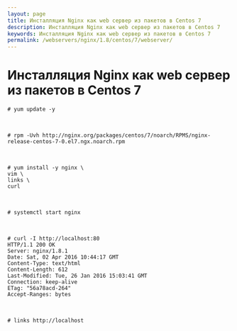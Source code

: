 ```yaml
---
layout: page
title: Инсталляция Nginx как web сервер из пакетов в Centos 7
description: Инсталляция Nginx как web сервер из пакетов в Centos 7
keywords: Инсталляция Nginx как web сервер из пакетов в Centos 7
permalink: /webservers/nginx/1.8/centos/7/webserver/
---
```


# Инсталляция Nginx как web сервер из пакетов в Centos 7

    # yum update -y

<br/>

    # rpm -Uvh http://nginx.org/packages/centos/7/noarch/RPMS/nginx-release-centos-7-0.el7.ngx.noarch.rpm

<br/>

    # yum install -y nginx \
    vim \
    links \
    curl

<br/>

    # systemctl start nginx

<br/>

    # curl -I http://localhost:80
    HTTP/1.1 200 OK
    Server: nginx/1.8.1
    Date: Sat, 02 Apr 2016 10:44:17 GMT
    Content-Type: text/html
    Content-Length: 612
    Last-Modified: Tue, 26 Jan 2016 15:03:41 GMT
    Connection: keep-alive
    ETag: "56a78acd-264"
    Accept-Ranges: bytes

<br/>

    # links http://localhost

